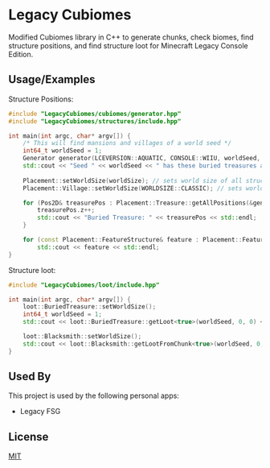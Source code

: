 
# Legacy Cubiomes

Modified Cubiomes library in C++ to generate chunks, check biomes, find structure positions, and find structure loot for Minecraft Legacy Console Edition.


## Usage/Examples

Structure Positions:
```c++
#include "LegacyCubiomes/cubiomes/generator.hpp"
#include "LegacyCubiomes/structures/include.hpp"

int main(int argc, char* argv[]) {
    /* This will find mansions and villages of a world seed */
    int64_t worldSeed = 1;
    Generator generator(LCEVERSION::AQUATIC, CONSOLE::WIIU, worldSeed, BIOMESCALE::CLASSIC);
    std::cout << "Seed " << worldSeed << " has these buried treasures and features: " << std::endl;
    
    Placement::setWorldSize(worldSize); // sets world size of all structures
    Placement::Village::setWorldSize(WORLDSIZE::CLASSIC); // sets world size of one structure

    for (Pos2D& treasurePos : Placement::Treasure::getAllPositions(&generator)) {
        treasurePos.z++;
        std::cout << "Buried Treasure: " << treasurePos << std::endl;
    }

    for (const Placement::FeatureStructure& feature : Placement::Feature::getAllFeaturePositions(&generator))
        std::cout << feature << std::endl;
}
```

Structure loot:
```c++
#include "LegacyCubiomes/loot/include.hpp"

int main(int argc, char* argv[]) {
    loot::BuriedTreasure::setWorldSize();
    int64_t worldSeed = 1;
    std::cout << loot::BuriedTreasure::getLoot<true>(worldSeed, 0, 0) << std::endl;

    loot::Blacksmith::setWorldSize();
    std::cout << loot::Blacksmith::getLootFromChunk<true>(worldSeed, 0, 0) << std::endl;
}
```





## Used By

This project is used by the following personal apps:
- Legacy FSG


## License

[MIT](https://choosealicense.com/licenses/agpl-3.0/)
